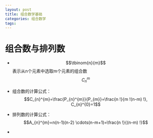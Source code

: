 ```yaml
---
layout: post
title: 组合数学基础
categories: 组合数学
tags: 
---
```


<script src="https://polyfill.io/v3/polyfill.min.js?features=es6"></script>
<script id="MathJax-script" async src="https://cdn.jsdelivr.net/npm/mathjax@3/es5/tex-mml-chtml.js"></script>

# 组合数与排列数

* $$\tbinom{n}{m}$$表示从n个元素中选取m个元素的组合数$$C_n^m$$

* 组合数的计算公式：$$C_{n}^{m}=\frac{P_{n}^{m}}{P_{m}}=\frac{n !}{m !(n-m) !}, C_{n}^{0}=1$$

* 排列数的计算公式：$$A_{n}^{m}=n(n-1)(n-2) \cdots(n-m+1)=\frac{n !}{(n-m) !}$$
* 